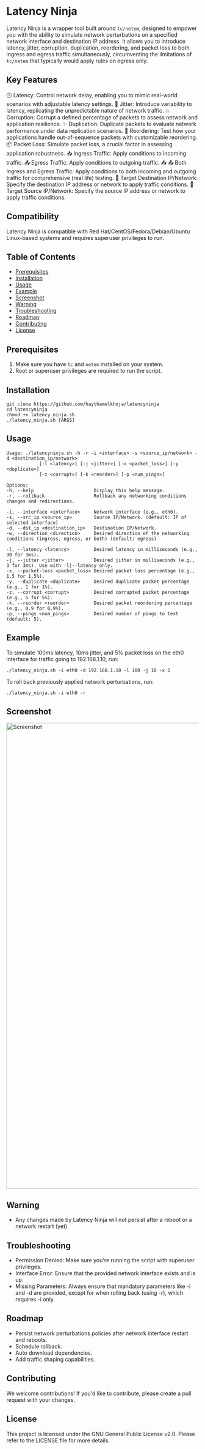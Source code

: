 # Latency Ninja

Latency Ninja is a wrapper tool built around `tc/netem`, designed to empower you with the ability to simulate network perturbations on a specified network interface and destination IP address. It allows you to introduce latency, jitter, corruption, duplication, reordering, and packet loss to both ingress and egress traffic simultaneously, circumventing the limitations of `tc/netem` that typically would apply rules on egress only.

## Key Features

🕒 Latency: Control network delay, enabling you to mimic real-world scenarios with adjustable latency settings.
🔄 Jitter: Introduce variability to latency, replicating the unpredictable nature of network traffic.
💥 Corruption: Corrupt a defined percentage of packets to assess network and application resilience.
✨ Duplication: Duplicate packets to evaluate network performance under data replication scenarios.
🔀 Reordering: Test how your applications handle out-of-sequence packets with customizable reordering.
📦 Packet Loss: Simulate packet loss, a crucial factor in assessing application robustness.
📥 Ingress Traffic: Apply conditions to incoming traffic.
📤 Egress Traffic: Apply conditions to outgoing traffic.
📥 📤 Both Ingress and Egress Traffic: Apply conditions to both incoming and outgoing traffic for comprehensive (real life) testing.
🎯 Target Destination IP/Network: Specify the destination IP address or network to apply traffic conditions.
🎯 Target Source IP/Network: Specify the source IP address or network to apply traffic conditions.

## Compatibility

Latency Ninja is compatible with Red Hat/CentOS/Fedora/Debian/Ubuntu Linux-based systems and requires superuser privileges to run.

## Table of Contents

- [Prerequisites](#prerequisites)
- [Installation](#installation)
- [Usage](#usage)
- [Example](#Example)
- [Screenshot](#Screenshot)
- [Warning](#warning)
- [Troubleshooting](#troubleshooting)
- [Roadmap](#Roadmap)
- [Contributing](#contributing)
- [License](#license)

## Prerequisites

1. Make sure you have `tc` and `netem` installed on your system.
2. Root or superuser privileges are required to run the script.

## Installation

    git clone https://github.com/haythamelkhoja/latencyninja
    cd latencyninja
    chmod +x latency_ninja.sh    
    ./latency_ninja.sh [ARGS]

 ## Usage
        
    Usage: ./latencyninja.sh -h -r -i <interface> -s <source_ip/network> -d <destination_ip/network> 
                [-l <latency>] [-j <jitter>] [-x <packet_loss>] [-y <duplicate>] 
                [-z <corrupt>] [-k <reorder>] [-p <num_pings>]

    Options:
    -h, --help                      Display this help message.
    -r, --rollback                  Rollback any networking conditions changes and redirections.

    -i, --interface <interface>     Network interface (e.g., eth0).
    -s, --src_ip <source_ip>        Source IP/Network. (default: IP of selected interface)
    -d, --dst_ip <destination_ip>   Destination IP/Network.
    -w, --direction <direction>     Desired direction of the networking conditions (ingress, egress, or both) (default: egress)

    -l, --latency <latency>         Desired latency in milliseconds (e.g., 30 for 3ms).
    -j, --jitter <jitter>           Desired jitter in milliseconds (e.g., 3 for 3ms). Use with -l|--latency only.
    -x, --packet-loss <packet_loss> Desired packet loss percentage (e.g., 1.5 for 1.5%).
    -y, --duplicate <duplicate>     Desired duplicate packet percentage (e.g., 1 for 1%).
    -z, --corrupt <corrupt>         Desired corrupted packet percentage (e.g., 5 for 5%).
    -k, --reorder <reorder>         Desired packet reordering percentage (e.g., 0.9 for 0.9%).
    -p, --pings <num_pings>         Desired number of pings to test (default: 5).

## Example
To simulate 100ms latency, 10ms jitter, and 5% packet loss on the eth0 interface for traffic going to 192.168.1.10, run:

    ./latency_ninja.sh -i eth0 -d 192.168.1.10 -l 100 -j 10 -x 5

To roll back previously applied network perturbations, run:

    ./latency_ninja.sh -i eth0 -r

## Screenshot

<img width="1218" alt="Screenshot" src="https://github.com/haythamelkhoja/latencyninja/assets/450702/2da458ed-8ec6-400c-be85-bf448cfd783a">

## Warning
- Any changes made by Latency Ninja will not persist after a reboot or a network restart (yet)

## Troubleshooting
 - Permission Denied: Make sure you're running the script with superuser privileges.
 - Interface Error: Ensure that the provided network interface exists and is up.
 - Missing Parameters: Always ensure that mandatory parameters like -i and -d are provided, except for when rolling back (using -r), which requires -i only.

## Roadmap
- Persist network perturbations policies after network interface restart and reboots.
- Schedule rollback.
- Auto download dependencies.
- Add traffic shaping capabilities.

## Contributing
We welcome contributions! If you'd like to contribute, please create a pull request with your changes.

## License
This project is licensed under the GNU General Public License v2.0. Please refer to the LICENSE file for more details.


